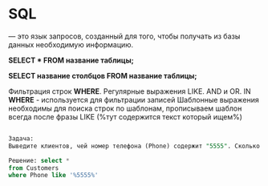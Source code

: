
# SQL 
— это язык запросов, созданный для того, чтобы получать из базы данных необходимую информацию.


**SELECT * FROM название таблицы;**

**SELECT название столбцов FROM название таблицы;**

Фильтрация строк **WHERE**. 
Регулярные выражения LIKE. AND и OR. IN
**WHERE** - используется для фильтрации записей
Шаблонные выражения необходимы для поиска строк по шаблонам, прописываем шаблон всегда после фразы LIKE (%тут содержится текст который ищем%)

```sql

Задача: 
Выведите клиентов, чей номер телефона (Phone) содержит "5555". Сколько их? Четыре символа (пятерки) подряд могут быть в начале номера, в середине или в конце.

Решение: select *
from Customers
where Phone like '%5555%' 
```

